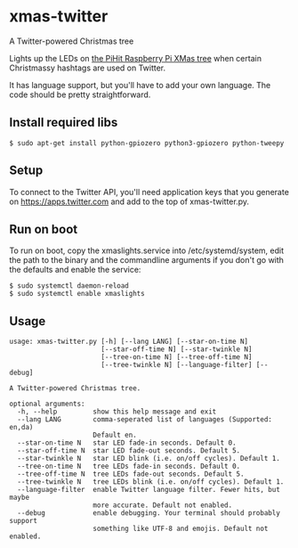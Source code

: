 # xmas-twitter
A Twitter-powered Christmas tree

Lights up the LEDs on [the PiHit Raspberry Pi XMas tree](https://thepihut.com/products/3d-xmas-tree-for-raspberry-pi) when certain Christmassy hashtags are used on Twitter.

It has language support, but you'll have to add your own language.  The code should be pretty straightforward.

## Install required libs
```
$ sudo apt-get install python-gpiozero python3-gpiozero python-tweepy
```
## Setup
To connect to the Twitter API, you'll need application keys that you generate on https://apps.twitter.com and add to the top of xmas-twitter.py.

## Run on boot
To run on boot, copy the xmaslights.service into /etc/systemd/system, edit the path to the binary and the commandline arguments if you don't go with the defaults and enable the service:
```
$ sudo systemctl daemon-reload
$ sudo systemctl enable xmaslights
```
## Usage
```
usage: xmas-twitter.py [-h] [--lang LANG] [--star-on-time N]
                       [--star-off-time N] [--star-twinkle N]
                       [--tree-on-time N] [--tree-off-time N]
                       [--tree-twinkle N] [--language-filter] [--debug]

A Twitter-powered Christmas tree.

optional arguments:
  -h, --help         show this help message and exit
  --lang LANG        comma-seperated list of languages (Supported: en,da)
                     Default en.
  --star-on-time N   star LED fade-in seconds. Default 0.
  --star-off-time N  star LED fade-out seconds. Default 5.
  --star-twinkle N   star LED blink (i.e. on/off cycles). Default 1.
  --tree-on-time N   tree LEDs fade-in seconds. Default 0.
  --tree-off-time N  tree LEDs fade-out seconds. Default 5.
  --tree-twinkle N   tree LEDs blink (i.e. on/off cycles). Default 1.
  --language-filter  enable Twitter language filter. Fewer hits, but maybe
                     more accurate. Default not enabled.
  --debug            enable debugging. Your terminal should probably support
                     something like UTF-8 and emojis. Default not enabled.

```
